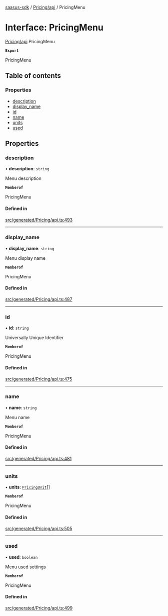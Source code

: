 [saasus-sdk](../README.md) / [Pricing/api](../modules/Pricing_api.md) / PricingMenu

# Interface: PricingMenu

[Pricing/api](../modules/Pricing_api.md).PricingMenu

**`Export`**

PricingMenu

## Table of contents

### Properties

- [description](Pricing_api.PricingMenu.md#description)
- [display\_name](Pricing_api.PricingMenu.md#display_name)
- [id](Pricing_api.PricingMenu.md#id)
- [name](Pricing_api.PricingMenu.md#name)
- [units](Pricing_api.PricingMenu.md#units)
- [used](Pricing_api.PricingMenu.md#used)

## Properties

### description

• **description**: `string`

Menu description

**`Memberof`**

PricingMenu

#### Defined in

[src/generated/Pricing/api.ts:493](https://github.com/saasus-platform/saasus-sdk-javascript/blob/c67ac22/src/generated/Pricing/api.ts#L493)

___

### display\_name

• **display\_name**: `string`

Menu display name

**`Memberof`**

PricingMenu

#### Defined in

[src/generated/Pricing/api.ts:487](https://github.com/saasus-platform/saasus-sdk-javascript/blob/c67ac22/src/generated/Pricing/api.ts#L487)

___

### id

• **id**: `string`

Universally Unique Identifier

**`Memberof`**

PricingMenu

#### Defined in

[src/generated/Pricing/api.ts:475](https://github.com/saasus-platform/saasus-sdk-javascript/blob/c67ac22/src/generated/Pricing/api.ts#L475)

___

### name

• **name**: `string`

Menu name

**`Memberof`**

PricingMenu

#### Defined in

[src/generated/Pricing/api.ts:481](https://github.com/saasus-platform/saasus-sdk-javascript/blob/c67ac22/src/generated/Pricing/api.ts#L481)

___

### units

• **units**: [`PricingUnit`](../modules/Pricing_api.md#pricingunit)[]

**`Memberof`**

PricingMenu

#### Defined in

[src/generated/Pricing/api.ts:505](https://github.com/saasus-platform/saasus-sdk-javascript/blob/c67ac22/src/generated/Pricing/api.ts#L505)

___

### used

• **used**: `boolean`

Menu used settings

**`Memberof`**

PricingMenu

#### Defined in

[src/generated/Pricing/api.ts:499](https://github.com/saasus-platform/saasus-sdk-javascript/blob/c67ac22/src/generated/Pricing/api.ts#L499)
